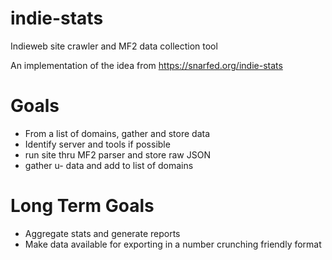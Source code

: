 # indie-stats

Indieweb site crawler and MF2 data collection tool

An implementation of the idea from https://snarfed.org/indie-stats

# Goals
- From a list of domains, gather and store data
- Identify server and tools if possible
- run site thru MF2 parser and store raw JSON
- gather u- data and add to list of domains

# Long Term Goals
- Aggregate stats and generate reports
- Make data available for exporting in a number crunching friendly format
